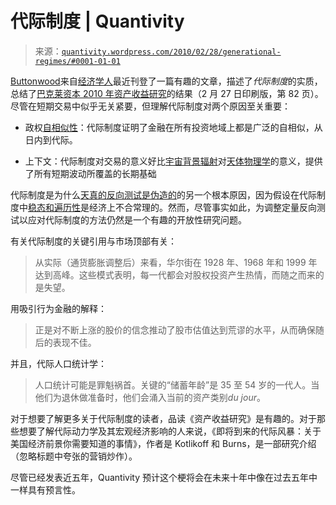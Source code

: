 <!--yml

类别：未分类

日期：2024-05-18 13:53:21

-->

# 代际制度 | Quantivity

> 来源：[`quantivity.wordpress.com/2010/02/28/generational-regimes/#0001-01-01`](https://quantivity.wordpress.com/2010/02/28/generational-regimes/#0001-01-01)

[Buttonwood](http://www.economist.com/blogs/buttonwood)来自[经济学人](http://www.economist.com/)最近刊登了一篇有趣的文章，描述了*代际制度*的实质，总结了[巴克莱资本 2010 年资产收益研究](http://www.barcap.com/egs/)的结果（2 月 27 日印刷版，第 82 页）。尽管在短期交易中似乎无关紧要，但理解代际制度对两个原因至关重要：

+   政权[自相似性](http://en.wikipedia.org/wiki/Self-similarity)：代际制度证明了金融在所有投资地域上都是广泛的自相似，从日内到代际。

+   上下文：代际制度对交易的意义好比[宇宙背景辐射](http://en.wikipedia.org/wiki/Cosmic_microwave_background_radiation)对[天体物理学](http://en.wikipedia.org/wiki/Astrophysics)的意义，提供了所有短期波动所覆盖的长期基础

代际制度是为什么[天真的反向测试是伪造的](https://quantivity.wordpress.com/2009/08/16/naive-backtesting-is-bogus/)的另一个根本原因，因为假设在代际制度中[稳态和遍历性](https://quantivity.wordpress.com/2009/07/25/bias-stationarity-ergodicity/)是经济上不合常理的。然而，尽管事实如此，为调整定量反向测试以应对代际制度的方法仍然是一个有趣的开放性研究问题。

有关代际制度的关键引用与市场顶部有关：

> 从实际（通货膨胀调整后）来看，华尔街在 1928 年、1968 年和 1999 年达到高峰。这些模式表明，每一代都会对股权投资产生热情，而随之而来的是失望。

用吸引行为金融的解释：

> 正是对不断上涨的股价的信念推动了股市估值达到荒谬的水平，从而确保随后的表现不佳。

并且，代际人口统计学：

> 人口统计可能是罪魁祸首。关键的“储蓄年龄”是 35 至 54 岁的一代人。当他们为退休做准备时，他们会涌入当前的资产类别*du jour*。

对于想要了解更多关于代际制度的读者，品读《资产收益研究》是有趣的。对于那些想要了解代际动力学及其宏观经济影响的人来说，《即将到来的代际风暴：关于美国经济前景你需要知道的事情》，作者是 Kotlikoff 和 Burns，是一部研究介绍（忽略标题中夸张的营销炒作）。

尽管已经发表近五年，Quantivity 预计这个梗将会在未来十年中像在过去五年中一样具有预言性。
